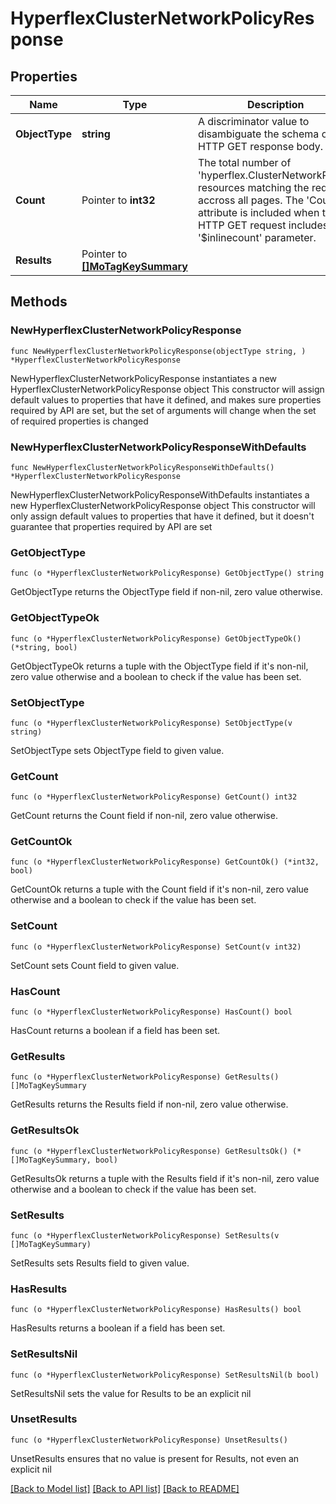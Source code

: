 # HyperflexClusterNetworkPolicyResponse

## Properties

Name | Type | Description | Notes
------------ | ------------- | ------------- | -------------
**ObjectType** | **string** | A discriminator value to disambiguate the schema of a HTTP GET response body. | 
**Count** | Pointer to **int32** | The total number of &#39;hyperflex.ClusterNetworkPolicy&#39; resources matching the request, accross all pages. The &#39;Count&#39; attribute is included when the HTTP GET request includes the &#39;$inlinecount&#39; parameter. | [optional] 
**Results** | Pointer to [**[]MoTagKeySummary**](mo.TagKeySummary.md) |  | [optional] 

## Methods

### NewHyperflexClusterNetworkPolicyResponse

`func NewHyperflexClusterNetworkPolicyResponse(objectType string, ) *HyperflexClusterNetworkPolicyResponse`

NewHyperflexClusterNetworkPolicyResponse instantiates a new HyperflexClusterNetworkPolicyResponse object
This constructor will assign default values to properties that have it defined,
and makes sure properties required by API are set, but the set of arguments
will change when the set of required properties is changed

### NewHyperflexClusterNetworkPolicyResponseWithDefaults

`func NewHyperflexClusterNetworkPolicyResponseWithDefaults() *HyperflexClusterNetworkPolicyResponse`

NewHyperflexClusterNetworkPolicyResponseWithDefaults instantiates a new HyperflexClusterNetworkPolicyResponse object
This constructor will only assign default values to properties that have it defined,
but it doesn't guarantee that properties required by API are set

### GetObjectType

`func (o *HyperflexClusterNetworkPolicyResponse) GetObjectType() string`

GetObjectType returns the ObjectType field if non-nil, zero value otherwise.

### GetObjectTypeOk

`func (o *HyperflexClusterNetworkPolicyResponse) GetObjectTypeOk() (*string, bool)`

GetObjectTypeOk returns a tuple with the ObjectType field if it's non-nil, zero value otherwise
and a boolean to check if the value has been set.

### SetObjectType

`func (o *HyperflexClusterNetworkPolicyResponse) SetObjectType(v string)`

SetObjectType sets ObjectType field to given value.


### GetCount

`func (o *HyperflexClusterNetworkPolicyResponse) GetCount() int32`

GetCount returns the Count field if non-nil, zero value otherwise.

### GetCountOk

`func (o *HyperflexClusterNetworkPolicyResponse) GetCountOk() (*int32, bool)`

GetCountOk returns a tuple with the Count field if it's non-nil, zero value otherwise
and a boolean to check if the value has been set.

### SetCount

`func (o *HyperflexClusterNetworkPolicyResponse) SetCount(v int32)`

SetCount sets Count field to given value.

### HasCount

`func (o *HyperflexClusterNetworkPolicyResponse) HasCount() bool`

HasCount returns a boolean if a field has been set.

### GetResults

`func (o *HyperflexClusterNetworkPolicyResponse) GetResults() []MoTagKeySummary`

GetResults returns the Results field if non-nil, zero value otherwise.

### GetResultsOk

`func (o *HyperflexClusterNetworkPolicyResponse) GetResultsOk() (*[]MoTagKeySummary, bool)`

GetResultsOk returns a tuple with the Results field if it's non-nil, zero value otherwise
and a boolean to check if the value has been set.

### SetResults

`func (o *HyperflexClusterNetworkPolicyResponse) SetResults(v []MoTagKeySummary)`

SetResults sets Results field to given value.

### HasResults

`func (o *HyperflexClusterNetworkPolicyResponse) HasResults() bool`

HasResults returns a boolean if a field has been set.

### SetResultsNil

`func (o *HyperflexClusterNetworkPolicyResponse) SetResultsNil(b bool)`

 SetResultsNil sets the value for Results to be an explicit nil

### UnsetResults
`func (o *HyperflexClusterNetworkPolicyResponse) UnsetResults()`

UnsetResults ensures that no value is present for Results, not even an explicit nil

[[Back to Model list]](../README.md#documentation-for-models) [[Back to API list]](../README.md#documentation-for-api-endpoints) [[Back to README]](../README.md)



